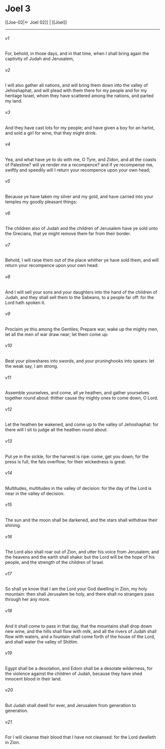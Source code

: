 # Joel 3

[[Joe-02|← Joel 02]] | [[Joel]]
***

###### v1
For, behold, in those days, and in that time, when I shall bring again the captivity of Judah and Jerusalem,
###### v2
I will also gather all nations, and will bring them down into the valley of Jehoshaphat, and will plead with them there for my people and for my heritage Israel, whom they have scattered among the nations, and parted my land.
###### v3
And they have cast lots for my people; and have given a boy for an harlot, and sold a girl for wine, that they might drink.
###### v4
Yea, and what have ye to do with me, O Tyre, and Zidon, and all the coasts of Palestine? will ye render me a recompence? and if ye recompense me, swiftly and speedily will I return your recompence upon your own head;
###### v5
Because ye have taken my silver and my gold, and have carried into your temples my goodly pleasant things:
###### v6
The children also of Judah and the children of Jerusalem have ye sold unto the Grecians, that ye might remove them far from their border.
###### v7
Behold, I will raise them out of the place whither ye have sold them, and will return your recompence upon your own head:
###### v8
And I will sell your sons and your daughters into the hand of the children of Judah, and they shall sell them to the Sabeans, to a people far off: for the Lord hath spoken it.
###### v9
Proclaim ye this among the Gentiles; Prepare war, wake up the mighty men, let all the men of war draw near; let them come up:
###### v10
Beat your plowshares into swords, and your pruninghooks into spears: let the weak say, I am strong.
###### v11
Assemble yourselves, and come, all ye heathen, and gather yourselves together round about: thither cause thy mighty ones to come down, O Lord.
###### v12
Let the heathen be wakened, and come up to the valley of Jehoshaphat: for there will I sit to judge all the heathen round about.
###### v13
Put ye in the sickle, for the harvest is ripe: come, get you down; for the press is full, the fats overflow; for their wickedness is great.
###### v14
Multitudes, multitudes in the valley of decision: for the day of the Lord is near in the valley of decision.
###### v15
The sun and the moon shall be darkened, and the stars shall withdraw their shining.
###### v16
The Lord also shall roar out of Zion, and utter his voice from Jerusalem; and the heavens and the earth shall shake: but the Lord will be the hope of his people, and the strength of the children of Israel.
###### v17
So shall ye know that I am the Lord your God dwelling in Zion, my holy mountain: then shall Jerusalem be holy, and there shall no strangers pass through her any more.
###### v18
And it shall come to pass in that day, that the mountains shall drop down new wine, and the hills shall flow with milk, and all the rivers of Judah shall flow with waters, and a fountain shall come forth of the house of the Lord, and shall water the valley of Shittim.
###### v19
Egypt shall be a desolation, and Edom shall be a desolate wilderness, for the violence against the children of Judah, because they have shed innocent blood in their land.
###### v20
But Judah shall dwell for ever, and Jerusalem from generation to generation.
###### v21
For I will cleanse their blood that I have not cleansed: for the Lord dwelleth in Zion.  
